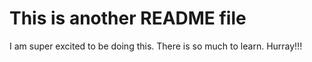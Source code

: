 # This is another README file

I am super excited to be doing this. There is so much to learn. Hurray!!!
